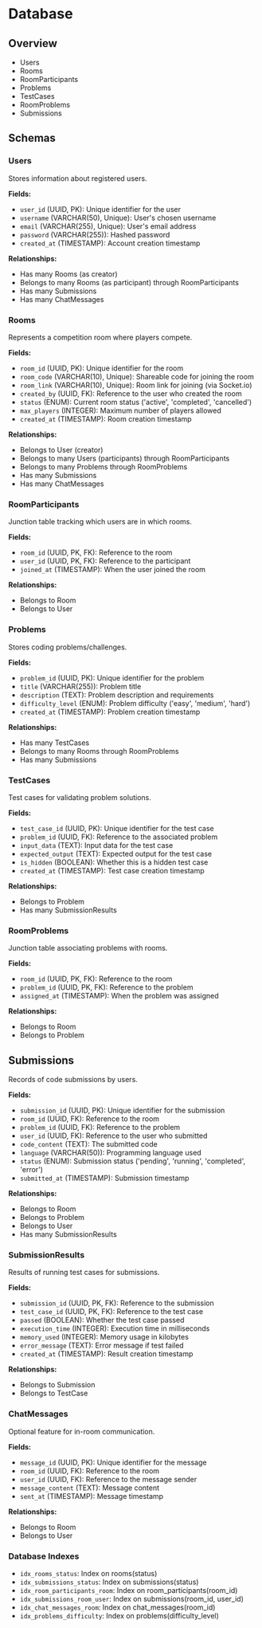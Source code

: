# Database

## Overview

- Users
- Rooms
- RoomParticipants
- Problems
- TestCases
- RoomProblems
- Submissions

## Schemas

### Users

Stores information about registered users.

**Fields:**

- `user_id` (UUID, PK): Unique identifier for the user
- `username` (VARCHAR(50), Unique): User's chosen username
- `email` (VARCHAR(255), Unique): User's email address
- `password` (VARCHAR(255)): Hashed password
- `created_at` (TIMESTAMP): Account creation timestamp

**Relationships:**

- Has many Rooms (as creator)
- Belongs to many Rooms (as participant) through RoomParticipants
- Has many Submissions
- Has many ChatMessages

### Rooms

Represents a competition room where players compete.

**Fields:**

- `room_id` (UUID, PK): Unique identifier for the room
- `room_code` (VARCHAR(10), Unique): Shareable code for joining the room
- `room_link` (VARCHAR(10), Unique): Room link for joining (via Socket.io)
- `created_by` (UUID, FK): Reference to the user who created the room
- `status` (ENUM): Current room status ('active', 'completed', 'cancelled')
- `max_players` (INTEGER): Maximum number of players allowed
- `created_at` (TIMESTAMP): Room creation timestamp

**Relationships:**

- Belongs to User (creator)
- Belongs to many Users (participants) through RoomParticipants
- Belongs to many Problems through RoomProblems
- Has many Submissions
- Has many ChatMessages

### RoomParticipants

Junction table tracking which users are in which rooms.

**Fields:**

- `room_id` (UUID, PK, FK): Reference to the room
- `user_id` (UUID, PK, FK): Reference to the participant
- `joined_at` (TIMESTAMP): When the user joined the room

**Relationships:**

- Belongs to Room
- Belongs to User

### Problems

Stores coding problems/challenges.

**Fields:**

- `problem_id` (UUID, PK): Unique identifier for the problem
- `title` (VARCHAR(255)): Problem title
- `description` (TEXT): Problem description and requirements
- `difficulty_level` (ENUM): Problem difficulty ('easy', 'medium', 'hard')
- `created_at` (TIMESTAMP): Problem creation timestamp

**Relationships:**

- Has many TestCases
- Belongs to many Rooms through RoomProblems
- Has many Submissions

### TestCases

Test cases for validating problem solutions.

**Fields:**

- `test_case_id` (UUID, PK): Unique identifier for the test case
- `problem_id` (UUID, FK): Reference to the associated problem
- `input_data` (TEXT): Input data for the test case
- `expected_output` (TEXT): Expected output for the test case
- `is_hidden` (BOOLEAN): Whether this is a hidden test case
- `created_at` (TIMESTAMP): Test case creation timestamp

**Relationships:**

- Belongs to Problem
- Has many SubmissionResults

### RoomProblems

Junction table associating problems with rooms.

**Fields:**

- `room_id` (UUID, PK, FK): Reference to the room
- `problem_id` (UUID, PK, FK): Reference to the problem
- `assigned_at` (TIMESTAMP): When the problem was assigned

**Relationships:**

- Belongs to Room
- Belongs to Problem

## Submissions

Records of code submissions by users.

**Fields:**

- `submission_id` (UUID, PK): Unique identifier for the submission
- `room_id` (UUID, FK): Reference to the room
- `problem_id` (UUID, FK): Reference to the problem
- `user_id` (UUID, FK): Reference to the user who submitted
- `code_content` (TEXT): The submitted code
- `language` (VARCHAR(50)): Programming language used
- `status` (ENUM): Submission status ('pending', 'running', 'completed', 'error')
- `submitted_at` (TIMESTAMP): Submission timestamp

**Relationships:**

- Belongs to Room
- Belongs to Problem
- Belongs to User
- Has many SubmissionResults

### SubmissionResults

Results of running test cases for submissions.

**Fields:**

- `submission_id` (UUID, PK, FK): Reference to the submission
- `test_case_id` (UUID, PK, FK): Reference to the test case
- `passed` (BOOLEAN): Whether the test case passed
- `execution_time` (INTEGER): Execution time in milliseconds
- `memory_used` (INTEGER): Memory usage in kilobytes
- `error_message` (TEXT): Error message if test failed
- `created_at` (TIMESTAMP): Result creation timestamp

**Relationships:**

- Belongs to Submission
- Belongs to TestCase

### ChatMessages

Optional feature for in-room communication.

**Fields:**

- `message_id` (UUID, PK): Unique identifier for the message
- `room_id` (UUID, FK): Reference to the room
- `user_id` (UUID, FK): Reference to the message sender
- `message_content` (TEXT): Message content
- `sent_at` (TIMESTAMP): Message timestamp

**Relationships:**

- Belongs to Room
- Belongs to User

### Database Indexes

- `idx_rooms_status`: Index on rooms(status)
- `idx_submissions_status`: Index on submissions(status)
- `idx_room_participants_room`: Index on room_participants(room_id)
- `idx_submissions_room_user`: Index on submissions(room_id, user_id)
- `idx_chat_messages_room`: Index on chat_messages(room_id)
- `idx_problems_difficulty`: Index on problems(difficulty_level)
